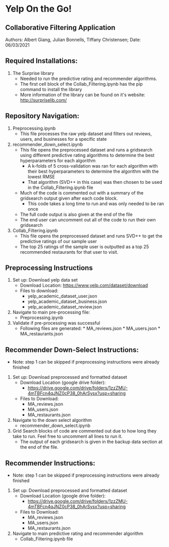# Yelp On the Go!
## Collaborative Filtering Application
Authors: Albert Giang, Julian Bonnells, Tiffany Christensen;
Date: 06/03/2021

## Required Installations:
1. The Surprise library
      * Needed to run the predictive rating and recommender algorithms. 
      * The first cell block of the Collab_Filtering.ipynb has the pip command to install the library
      * More information of the library can be found on it's website: http://surpriselib.com/                  


## Repository Navigation:
1) Preprocessing.ipynb
	- This file processes the raw yelp dataset and filters out reviews, users, and businesses for a specific state
2) recommender_down_select.ipynb
	- This file opens the preprocessed dataset and runs a gridsearch using different predictive rating algorithms to determine the best hyperparameters for each algorithm
        - A k-folds of 5 cross-validation was ran for each algorithm with their best hyperparameters to determine the algorithm with the lowest RMSE
        - That algorithm (SVD++ in this case) was then chosen to be used in the Collab_Filtering.ipynb file
	- Much of the code is commented out with a summary of the gridsearch output given after each code block. 
        - This code takes a long time to run and was only needed to be ran once
	- The full code output is also given at the end of the file
	- The end user can uncomment out all of the code to run their own gridsearch
3) Collab_Filtering.ipynb
	- This file opens the preprocessed dataset and runs SVD++ to get the predictive ratings of our sample user
	- The top 25 ratings of the sample user is outputted as a top 25 recommended restaurants for that user to visit.

## Preprocessing Instructions
1. Set up: Download yelp data set
	* Download Location: https://www.yelp.com/dataset/download
	* Files to download:
		* yelp_academic_dataset_user.json
		* yelp_academic_dataset_business.json
		* yelp_academic_dataset_review.json
2. Navigate to main pre-processing file: 
	* Preprocessing.ipynb
4. Validate if pre-processing was successful
	* Following files are generated:
       		 * MA_reviews.json
       		 * MA_users.json
      		 * MA_restaurants.json

## Recommender Down-Select Instructions: 
* Note: step 1 can be skipped if preprocessing instructions were already finished
1. Set up: Download preprocessed and formatted dataset 
     * Download Location (google drive folder):      
        * https://drive.google.com/drive/folders/1zzZMU-4mTBFcn4qJNZ0cP38_0hArSysx?usp=sharing
     * Files to Download:
        * MA_reviews.json
        * MA_users.json
        * MA_restaurants.json
2. Navigate to the down select algorithm
     * recommender_down_select.ipynb
3. Grid Search blocks of code are commented out due to how long they take to run. Feel free to uncomment all lines to run it.
     * The output of each gridsearch is given in the backup data section at the end of the file.
     
## Recommender Instructions: 
* Note: step 1 can be skipped if preprocessing instructions were already finished
1. Set up: Download preprocessed and formatted dataset 
     * Download Location (google drive folder):      
        * https://drive.google.com/drive/folders/1zzZMU-4mTBFcn4qJNZ0cP38_0hArSysx?usp=sharing
     * Files to Download:
        * MA_reviews.json
        * MA_users.json
        * MA_restaurants.json
2. Navigate to main predictive rating and recommender algorithm
     * Collab_Filtering.ipynb file
